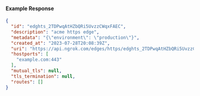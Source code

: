<!-- Code generated for API Clients. DO NOT EDIT. -->
#### Example Response
```json
{
  "id": "edghts_2TDPwqAtHZbQRi5UvzzCWqxFAEC",
  "description": "acme https edge",
  "metadata": "{\"environment\": \"production\"}",
  "created_at": "2023-07-28T20:08:39Z",
  "uri": "https://api.ngrok.com/edges/https/edghts_2TDPwqAtHZbQRi5UvzzCWqxFAEC",
  "hostports": [
    "example.com:443"
  ],
  "mutual_tls": null,
  "tls_termination": null,
  "routes": []
}